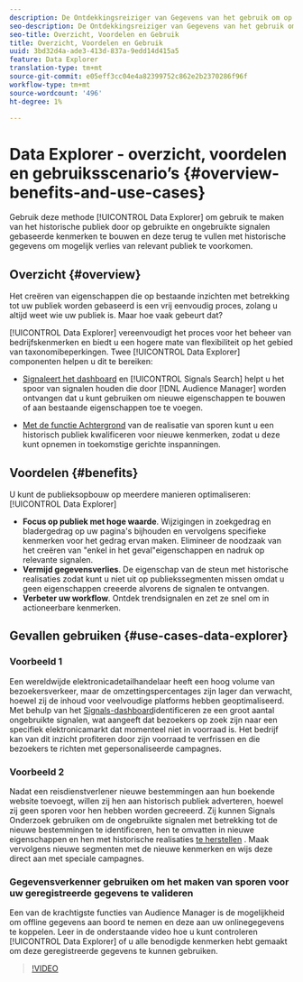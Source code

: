 ```yaml
---
description: De Ontdekkingsreiziger van Gegevens van het gebruik om op historisch publiek te kapitaliseren door eigenschappen te bouwen die op gebruikte en ongebruikte signalen worden gebaseerd, en hen te herstellen met historische gegevens om potentieel verlies van relevant publiek te vermijden.
seo-description: De Ontdekkingsreiziger van Gegevens van het gebruik om op historisch publiek te kapitaliseren door eigenschappen te bouwen die op gebruikte en ongebruikte signalen worden gebaseerd, en hen te herstellen met historische gegevens om potentieel verlies van relevant publiek te vermijden.
seo-title: Overzicht, Voordelen en Gebruik
title: Overzicht, Voordelen en Gebruik
uuid: 3bd32d4a-ade3-413d-837a-9edd14d415a5
feature: Data Explorer
translation-type: tm+mt
source-git-commit: e05eff3cc04e4a82399752c862e2b2370286f96f
workflow-type: tm+mt
source-wordcount: '496'
ht-degree: 1%

---
```



# Data Explorer - overzicht, voordelen en gebruiksscenario’s {#overview-benefits-and-use-cases}

Gebruik deze methode [!UICONTROL Data Explorer] om gebruik te maken van het historische publiek door op gebruikte en ongebruikte signalen gebaseerde kenmerken te bouwen en deze terug te vullen met historische gegevens om mogelijk verlies van relevant publiek te voorkomen.

## Overzicht {#overview}

Het creëren van eigenschappen die op bestaande inzichten met betrekking tot uw publiek worden gebaseerd is een vrij eenvoudig proces, zolang u altijd weet wie uw publiek is. Maar hoe vaak gebeurt dat?

[!UICONTROL Data Explorer] vereenvoudigt het proces voor het beheer van bedrijfskenmerken en biedt u een hogere mate van flexibiliteit op het gebied van taxonomibeperkingen. Twee [!UICONTROL Data Explorer] componenten helpen u dit te bereiken:

* [Signaleert het dashboard](../../features/data-explorer/data-explorer-signals-dashboard.md) en [!UICONTROL Signals Search] helpt u het spoor van signalen houden die door [!DNL Audience Manager] worden ontvangen dat u kunt gebruiken om nieuwe eigenschappen te bouwen of aan bestaande eigenschappen toe te voegen.

* [Met de functie Achtergrond](../../features/data-explorer/data-explorer-trait-backfill.md) van de realisatie van sporen kunt u een historisch publiek kwalificeren voor nieuwe kenmerken, zodat u deze kunt opnemen in toekomstige gerichte inspanningen.

## Voordelen {#benefits}

U kunt de publieksopbouw op meerdere manieren optimaliseren: [!UICONTROL Data Explorer]

* **Focus op publiek met hoge waarde**. Wijzigingen in zoekgedrag en bladergedrag op uw pagina&#39;s bijhouden en vervolgens specifieke kenmerken voor het gedrag ervan maken. Elimineer de noodzaak van het creëren van &quot;enkel in het geval&quot;eigenschappen en nadruk op relevante signalen.
* **Vermijd gegevensverlies**. De eigenschap van de steun met historische realisaties zodat kunt u niet uit op publiekssegmenten missen omdat u geen eigenschappen creeerde alvorens de signalen te ontvangen.
* **Verbeter uw workflow**. Ontdek trendsignalen en zet ze snel om in actioneerbare kenmerken.

## Gevallen gebruiken {#use-cases-data-explorer}

### Voorbeeld 1

Een wereldwijde elektronicadetailhandelaar heeft een hoog volume van bezoekersverkeer, maar de omzettingspercentages zijn lager dan verwacht, hoewel zij de inhoud voor veelvoudige platforms hebben geoptimaliseerd. Met behulp van het [Signals-dashboard](../../features/data-explorer/data-explorer-signals-dashboard.md)identificeren ze een groot aantal ongebruikte signalen, wat aangeeft dat bezoekers op zoek zijn naar een specifiek elektronicamarkt dat momenteel niet in voorraad is. Het bedrijf kan van dit inzicht profiteren door zijn voorraad te verfrissen en die bezoekers te richten met gepersonaliseerde campagnes.

### Voorbeeld 2

Nadat een reisdienstverlener nieuwe bestemmingen aan hun boekende website toevoegt, willen zij hen aan historisch publiek adverteren, hoewel zij geen sporen voor hen hebben worden gecreeerd. Zij kunnen Signals Onderzoek gebruiken om de ongebruikte signalen met betrekking tot de nieuwe bestemmingen te identificeren, hen te omvatten in nieuwe eigenschappen en hen met historische realisaties [te herstellen](../../features/data-explorer/data-explorer-trait-backfill.md) . Maak vervolgens nieuwe segmenten met de nieuwe kenmerken en wijs deze direct aan met speciale campagnes.

### Gegevensverkenner gebruiken om het maken van sporen voor uw geregistreerde gegevens te valideren

Een van de krachtigste functies van Audience Manager is de mogelijkheid om offline gegevens aan boord te nemen en deze aan uw onlinegegevens te koppelen. Leer in de onderstaande video hoe u kunt controleren [!UICONTROL Data Explorer] of u alle benodigde kenmerken hebt gemaakt om deze geregistreerde gegevens te kunnen gebruiken.

>[!VIDEO](https://video.tv.adobe.com/v/25149/)